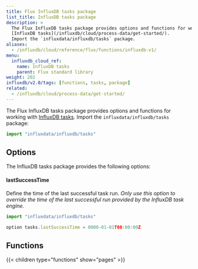 ```yaml
---
title: Flux InfluxDB tasks package
list_title: InfluxDB tasks package
description: >
  The Flux InfluxDB tasks package provides options and functions for working with
  [InfluxDB tasks](/influxdb/cloud/process-data/get-started/).
  Import the `influxdata/influxdb/tasks` package.
aliases:
  - /influxdb/cloud/reference/flux/functions/influxdb-v1/
menu:
  influxdb_cloud_ref:
    name: InfluxDB tasks
    parent: Flux standard library
weight: 202
influxdb/v2.0/tags: [functions, tasks, package]
related:
  - /influxdb/cloud/process-data/get-started/
---
```


The Flux InfluxDB tasks package provides options and functions for working with
[InfluxDB tasks](/influxdb/cloud/process-data/get-started/).
Import the `influxdata/influxdb/tasks` package:

```js
import "influxdata/influxdb/tasks"
```

## Options
The InfluxDB tasks package provides the following options:

#### lastSuccessTime
Define the time of the last successful task run.
_Only use this option to override the time of the last successful run provided by
the InfluxDB task engine._

```js
import "influxdata/influxdb/tasks"

option tasks.lastSuccessTime = 0000-01-01T00:00:00Z
```

## Functions

{{< children type="functions" show="pages" >}}
